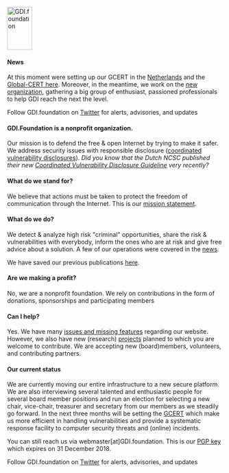 
<a href="/"><img src="https://gdi.foundation/img/logo.png" alt="GDI.foundation" width="58" height="100" border="0" /></a>

#### News
At this moment were setting up our GCERT in the [Netherlands](https://GCERT.NL) and the [Global-CERT here](https://GCERT.GLOBAL). Moreover, in the meantime, we work on the [new organization](https://GDI.foundation/about/outlook2019), gathering a big group of enthusiast, passioned professionals to help GDI reach the next the level.

Follow GDI.foundation on [Twitter](https://twitter.com/GDI_fdn) for alerts, advisories, and updates 

#### GDI.Foundation is a nonprofit organization. 
Our mission is to defend the free & open Internet by trying to make it safer.
We address security issues with responsible disclosure ([coordinated vulnerability disclosures](https://www.iso.org/standard/45170.html)). *Did you know that the Dutch NCSC published their new [Coordinated Vulnerability Disclosure Guideline](https://www.ncsc.nl/english/current-topics/news/coordinated-vulnerability-disclosure-guideline-supports-organisations-with-their-cvd-policy.html 
) very recently?*

#### What do we stand for?
We believe that actions must be taken to protect the freedom of communication through the Internet. This is our [mission statement](https://gdi.foundation/mission/).

#### What do we do?
We detect & analyze high risk "criminal" opportunities, share the risk & vulnerabilities with everybody, inform the ones who are at risk and give free advice about a solution. A few of our operations were covered in the [news](https://www.google.nl/search?q=GDI.foundation&num=100&tbs=sbd:1&tbm=nws&tbas=0&source=lnt&sa=X&ved=0ahUKEwi4sMS66qvdAhXGIlAKHdTxC-MQpwUIHw&biw=1440&bih=803&dpr=2).

We have saved our previous publications [here](https://github.com/GDI-foundation/website/tree/master/archive).

#### Are we making a profit?
No, we are a nonprofit foundation. We rely on contributions in the form of donations, sponsorships and participating members

#### Can I help?
Yes. We have many [issues and missing features](https://github.com/GDI-foundation/website/issues) regarding our website.
However, we also have new (research) [projects](https://github.com/GDI-foundation/website/projects) planned to which you are welcome to contribute. We are accepting new (board)members, volunteers, and contributing partners.

#### Our current status
We are currently moving our entire infrastructure to a new secure platform. We are also interviewing several talented and enthusiastic people for several board member positions and run an election for selecting a new chair, vice-chair, treasurer and secretary from our members as we steadily go forward. In the next three months will be setting the [GCERT](https://github.com/GCERT) which make us more efficient in handling vulnerabilities and provide a systematic response facility to computer security threats and (online) incidents.

You can still reach us via webmaster[at]GDI.foundation. 
This is our [PGP key](https://keybase.io/GDI_FDN/key.asc) which expires on 31 December 2018.

Follow GDI.foundation on [Twitter](https://twitter.com/GDI_fdn) for alerts, advisories, and updates 


